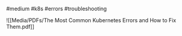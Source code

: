 #medium #k8s #errors #troubleshooting

![[Media/PDFs/The Most Common Kubernetes Errors and How to Fix Them.pdf]]